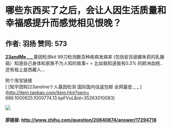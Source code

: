 # 哪些东西买了之后，会让人因生活质量和幸福感提升而感觉相见恨晚？
## 作者: 羽扬  赞同: 573
**[ 23andMe _ _ ](http://refer.23andme.com/a/clk/1twl1F)** 基因检测kit 99刀检测数百种疾病发病率 (包括安吉丽娜朱莉的乳腺癌）知道自己身体和家族不为人知的故事= = 比如我知道我有0.3% 的欧洲血统.. 还有祖上是西藏人...   
  
附个淘宝链接  
[ [知乎团购]23andme个人基因检测 国际国内往返包邮 全网最低 _ _ ](http://item.taobao.com/item.htm?spm=
686.1000925.1000774.13.kpFVuL&id=35263010083)  
  
![](http://pic3.zhimg.com/c2de02b5764633690268f9a3651f04b3_b.jpg)



#### 原链接: http://www.zhihu.com/question/20840874/answer/17294718